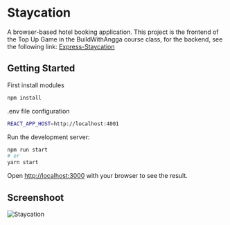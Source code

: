 # Staycation
A browser-based hotel booking application.
This project is the frontend of the Top Up Game in the BuildWithAngga course class, for the backend, see the following link:
[Express-Staycation](https://github.com/DimasNuryadin/Express-Staycation)

## Getting Started

First install modules
```bash
npm install
```

.env file configuration
```bash
REACT_APP_HOST=http://localhost:4001
```

Run the development server:
```bash
npm run start
# or
yarn start
```

Open [http://localhost:3000](http://localhost:3000) with your browser to see the result.

## Screenshoot
<img src="https://res.cloudinary.com/dgharj3cy/image/upload/v1736314849/img_project102_xsisf6.png" alt="Staycation" />
